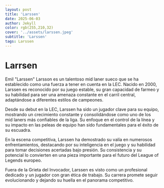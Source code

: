 ```yaml
---
layout: post
title: 'Larssen'
date: 2025-06-03
author: Jekyll
color: rgb(255,210,32)
cover: '../assets/larssen.jpeg'
subtitle: 'Larssen'
tags: Larssen
---
```



# Larrsen

Emil "Larssen" Larsson es un talentoso mid laner sueco que se ha establecido como una fuerza a tener en cuenta en la LEC. Nacido en 2000, Larssen es reconocido por su juego estable, su gran capacidad de farmeo y su habilidad para ser una amenaza constante en el carril central, adaptándose a diferentes estilos de campeones.

Desde su debut en la LEC, Larssen ha sido un jugador clave para su equipo, mostrando un crecimiento constante y consolidándose como uno de los mid laners más confiables de la liga. Su enfoque en el control de la línea y su impacto en las peleas de equipo han sido fundamentales para el éxito de su escuadra.

En la escena competitiva, Larssen ha demostrado su valía en numerosos enfrentamientos, destacando por su inteligencia en el juego y su habilidad para tomar decisiones acertadas bajo presión. Su consistencia y su potencial lo convierten en una pieza importante para el futuro del League of Legends europeo.

Fuera de la Grieta del Invocador, Larssen es visto como un profesional dedicado y un jugador con gran ética de trabajo. Su carrera promete seguir evolucionando y dejando su huella en el panorama competitivo.